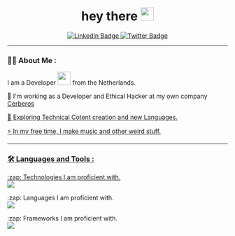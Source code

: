 <div id="header" align="center">
   <h1>
    hey there
    <img src="https://media.giphy.com/media/hvRJCLFzcasrR4ia7z/giphy.gif" width="30px"/>
  </h1>
</div>
<div id="badges" align="center">
    <a href="https://www.linkedin.com/in/marius-van-zundert-34620513">
        <img src="https://img.shields.io/badge/LinkedIn-blue?style=for-the-badge&logo=linkedin&logoColor=white" alt="LinkedIn Badge"/>
    </a>
    <a href="https://twitter.com/Marske1984">
        <img src="https://img.shields.io/badge/Twitter-blue?style=for-the-badge&logo=twitter&logoColor=white" alt="Twitter Badge"/>
    </a>
</div>
<div id="linkedin" align="center">
    <img src="https://komarev.com/ghpvc/?username=Mvzundert&style=flat-square&color=blue" alt=""/>
</div>

---

### :man_technologist: About Me :

I am a Developer <img src="https://media.giphy.com/media/WUlplcMpOCEmTGBtBW/giphy.gif" width="30"> from the Netherlands.

:telescope: I'm working as a Developer and Ethical Hacker at my own company <a href="https://www.cerberos.dev" target="_blank">Cerberos</href>

:seedling: Exploring Technical Cotent creation and new Languages.

:zap: In my free time, I make music and other weird stuff.

---

### :hammer_and_wrench: Languages and Tools :

<p align="center">
  <div id="technologies" align="left">
    :zap: Technologies I am proficient with.
  </div>
  <a href="https://skillicons.dev">
    <img src="https://skillicons.dev/icons?i=git,github,docker,neovim,raspberrypi" />
  </a>
</p>

<p align="center">
  <div id="languages" align="left">
    :zap: Languages I am proficient with.
  </div>
  <a href="https://skillicons.dev">
    <img src="https://skillicons.dev/icons?i=php,rust,lua,go,python,zig" />
  </a>
</p>

<p align="center">
   <div id="frameworks" align="left">
      :zap: Frameworks I am proficient with.
   </div>
  <a href="https://skillicons.dev">
    <img src="https://skillicons.dev/icons?i=laravel,symfony,tailwind" />
  </a>
</p>
